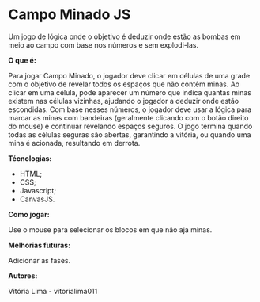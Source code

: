 # Campo Minado JS
Um jogo de lógica onde o objetivo é deduzir onde estão as bombas em meio ao campo com base nos números e sem explodi-las.

**O que é:**

  Para jogar Campo Minado, o jogador deve clicar em células de uma grade com o objetivo de revelar todos os espaços que não contêm minas. Ao clicar em uma célula, pode aparecer um número que indica quantas minas existem nas células vizinhas, ajudando o jogador a deduzir onde estão escondidas. Com base nesses números, o jogador deve usar a lógica para marcar as minas com bandeiras (geralmente clicando com o botão direito do mouse) e continuar revelando espaços seguros. O jogo termina quando todas as células seguras são abertas, garantindo a vitória, ou quando uma mina é acionada, resultando em derrota.


**Técnologias:**

- HTML;
- CSS;
- Javascript;
- CanvasJS.
  

**Como jogar:**

  Use o mouse para selecionar os blocos em que não aja minas.

**Melhorias futuras:**

  Adicionar as fases.

**Autores:**

  Vitória Lima - vitorialima011

